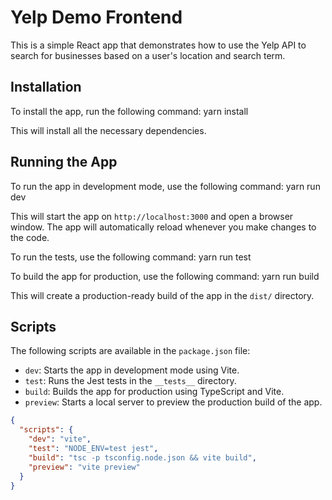 # Yelp Demo Frontend

This is a simple React app that demonstrates how to use the Yelp API to search for businesses based on a user's location and search term.

## Installation

To install the app, run the following command: yarn install

This will install all the necessary dependencies.

## Running the App

To run the app in development mode, use the following command: yarn run dev

This will start the app on `http://localhost:3000` and open a browser window. The app will automatically reload whenever you make changes to the code.

To run the tests, use the following command: yarn run test

To build the app for production, use the following command: yarn run build

This will create a production-ready build of the app in the `dist/` directory.

## Scripts

The following scripts are available in the `package.json` file:

- `dev`: Starts the app in development mode using Vite.
- `test`: Runs the Jest tests in the `__tests__` directory.
- `build`: Builds the app for production using TypeScript and Vite.
- `preview`: Starts a local server to preview the production build of the app.

```json
{
  "scripts": {
    "dev": "vite",
    "test": "NODE_ENV=test jest",
    "build": "tsc -p tsconfig.node.json && vite build",
    "preview": "vite preview"
  }
}
```
